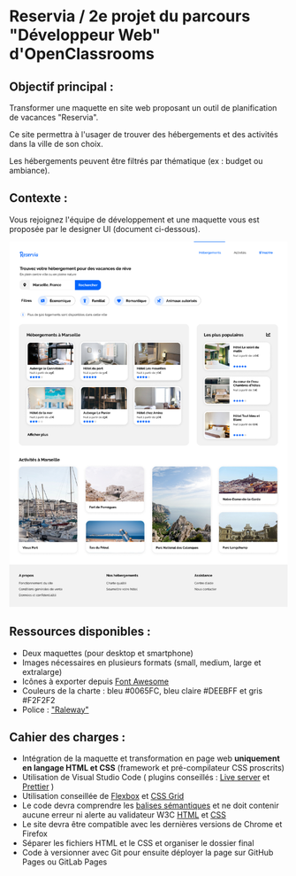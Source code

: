 # Reservia / 2e projet du parcours "Développeur Web" d'OpenClassrooms


## Objectif principal : 

Transformer une maquette en site web proposant un outil de planification de vacances "Reservia".

Ce site permettra à l'usager de trouver des hébergements et des activités dans la ville de son choix.

Les hébergements peuvent être filtrés par thématique (ex : budget ou ambiance).


## Contexte : 

Vous rejoignez l'équipe de développement et une maquette vous est proposée par le designer UI 
(document ci-dessous).

![maquette desktop reservia](images/maquettes/Desktop_1.png)

## Ressources disponibles : 

- Deux maquettes (pour desktop et smartphone)
- Images nécessaires en plusieurs formats (small, medium, large et extralarge)
- Icônes à exporter depuis [Font Awesome](https://fontawesome.com/)
- Couleurs de la charte : bleu #0065FC, bleu claire #DEEBFF et gris #F2F2F2
- Police : ["Raleway"](https://fonts.google.com/specimen/Raleway)

## Cahier des charges : 

- Intégration de la maquette et transformation en page web **uniquement en langage HTML et CSS** (framework et pré-compilateur CSS proscrits)
- Utilisation de Visual Studio Code ( plugins conseillés : [Live server](https://marketplace.visualstudio.com/items?itemName=ritwickdey.LiveServer) et [Prettier](https://marketplace.visualstudio.com/items?itemName=esbenp.prettier-vscode) )
- Utilisation conseillée de [Flexbox](https://www.w3schools.com/css/css3_flexbox.asp) et [CSS Grid](https://www.w3schools.com/css/css_grid.asp) 
- Le code devra comprendre les [balises sémantiques](https://ronan-hello.fr/series/html/balises-semantiques-html) et ne doit contenir aucune erreur ni alerte au validateur W3C [HTML](https://validator.w3.org/) et [CSS](https://jigsaw.w3.org/css-validator/)
- Le site devra être compatible avec les dernières versions de Chrome et Firefox
- Séparer les fichiers HTML et le CSS et organiser le dossier final
- Code à versionner avec Git pour ensuite déployer la page sur GitHub Pages ou GitLab Pages
